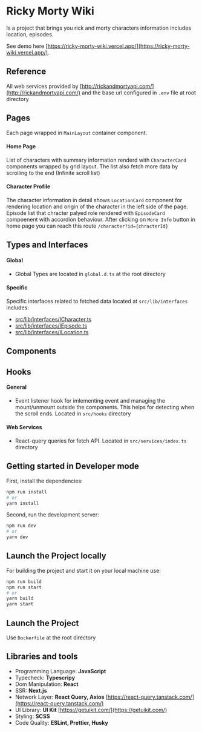 # Ricky Morty Wiki

Is a project that brings you rick and morty characters information includes location, episodes.

See demo here [https://ricky-morty-wiki.vercel.app/](https://ricky-morty-wiki.vercel.app/).

## Reference

All web services provided by [http://rickandmortyapi.com/](http://rickandmortyapi.com/) and the base url configured in `.env` file at root directory

## Pages

Each page wrapped in `MainLayout` container component.

#### Home Page

List of characters with summary information renderd with `CharacterCard` components wrapped by grid layout. The list also fetch more data by scrolling to the end (Infinite scroll list)

#### Character Profile

The character information in detail shows `LocationCard` component for rendering location and origin of the character in the left side of the page. Episode list that chracter palyed role rendered with `EpisodeCard` compoenent with accordion behaviour. After clicking on `More Info` button in home page you can reach this route `/character?id={chracterId}`

## Types and Interfaces

#### Global

- Global Types are located in `global.d.ts` at the root directory

#### Specific

Specific interfaces related to fetched data located at `src/lib/interfaces` includes:

- [src/lib/interfaces/ICharacter.ts](ICharacter)
- [src/lib/interfaces/IEpisode.ts](IEpisodes)
- [src/lib/interfaces/ILocation.ts](ILocation)

## Components

## Hooks

#### General

- Event listener hook for imlementing event and managing the mount/unmount outside the components. This helps for detecting when the scroll ends. Located in `src/hooks` directory

#### Web Services

- React-query queries for fetch API. Located in `src/services/index.ts` directory

## Getting started in Developer mode

First, install the dependencies:

```bash
npm run install
# or
yarn install
```

Second, run the development server:

```bash
npm run dev
# or
yarn dev
```

## Launch the Project locally

For building the project and start it on your local machine use:

```bash
npm run build
npm run start
# or
yarn build
yarn start
```

## Launch the Project

Use `Dockerfile` at the root directory

## Libraries and tools

- Programming Language: **JavaScript**
- Typecheck: **Typescripy**
- Dom Manipulation: **React**
- SSR: **Next.js**
- Network Layer: **React Query, Axios** [https://react-query.tanstack.com/](https://react-query.tanstack.com/)
- UI Library: **UI Kit** [https://getuikit.com/](https://getuikit.com/)
- Styling: **SCSS**
- Code Quality: **ESLint, Prettier, Husky**
